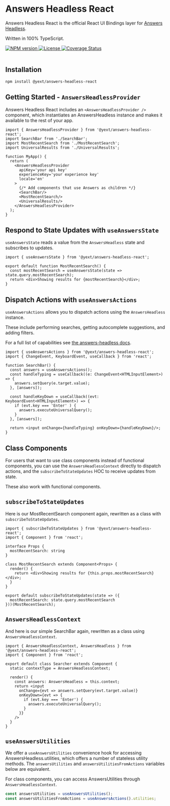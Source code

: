 # Answers Headless React

Answers Headless React is the official React UI Bindings layer for [Answers Headless](https://www.npmjs.com/package/@yext/answers-headless).

Written in 100% TypeScript.

<div>
  <a href="https://npmjs.org/package/@yext/answers-headless-react">
    <img src="https://img.shields.io/npm/v/@yext/answers-headless-react" alt="NPM version"/>
  </a>
  <a href="./LICENSE">
    <img src="https://img.shields.io/badge/License-BSD%203--Clause-blue.svg" alt="License"/>
  </a>
  <a href='https://coveralls.io/github/yext/answers-headless-react?branch=main'>
    <img src='https://coveralls.io/repos/github/yext/answers-headless-react/badge.svg?branch=main' alt='Coverage Status' />
  </a>
</div>
<br>

## Installation

```shell
npm install @yext/answers-headless-react
```

## Getting Started - `AnswersHeadlessProvider`

Answers Headless React includes an `<AnswersHeadlessProvider />` component, which instantiates an AnswersHeadless instance and makes it available to the rest of your app.

```tsx
import { AnswersHeadlessProvider } from '@yext/answers-headless-react';
import SearchBar from './SearchBar';
import MostRecentSearch from './MostRecentSearch';
import UniversalResults from './UniversalResults';

function MyApp() {
  return (
    <AnswersHeadlessProvider
      apiKey='your api key'
      experienceKey='your experience key'
      locale='en'
    >
      {/* Add components that use Answers as children */}
      <SearchBar/>
      <MostRecentSearch/>
      <UniversalResults/>
    </AnswersHeadlessProvider>
  );
}
```

## Respond to State Updates with `useAnswersState`

`useAnswersState` reads a value from the `AnswersHeadless` state and subscribes to updates.

```tsx
import { useAnswersState } from '@yext/answers-headless-react';

export default function MostRecentSearch() {
  const mostRecentSearch = useAnswersState(state => state.query.mostRecentSearch);
  return <div>Showing results for {mostRecentSearch}</div>;
}
```

## Dispatch Actions with `useAnswersActions`

`useAnswersActions` allows you to dispatch actions using the `AnswersHeadless` instance.

These include performing searches, getting autocomplete suggestions, and adding filters.

For a full list of capabilities see [the answers-headless docs](https://www.npmjs.com/package/@yext/answers-headless).

```tsx
import { useAnswersActions } from '@yext/answers-headless-react';
import { ChangeEvent, KeyboardEvent, useCallback } from 'react';

function SearchBar() {
  const answers = useAnswersActions();
  const handleTyping = useCallback((e: ChangeEvent<HTMLInputElement>) => {
    answers.setQuery(e.target.value);
  }, [answers]);
  
  const handleKeyDown = useCallback((evt: KeyboardEvent<HTMLInputElement>) => {
    if (evt.key === 'Enter' ) {
      answers.executeUniversalQuery();
    }
  }, [answers]);

  return <input onChange={handleTyping} onKeyDown={handleKeyDown}/>;
}
```

## Class Components

For users that want to use class components instead of functional components, you can use the `AnswersHeadlessContext` directly to dispatch actions, and the `subscribeToStateUpdates` HOC to receive updates from state.

These also work with functional components.

## `subscribeToStateUpdates`

Here is our MostRecentSearch component again, rewritten as a class with `subscribeToStateUpdates`.

```tsx
import { subscribeToStateUpdates } from '@yext/answers-headless-react';
import { Component } from 'react';

interface Props {
  mostRecentSearch: string
}

class MostRecentSearch extends Component<Props> {
  render() {
    return <div>Showing results for {this.props.mostRecentSearch}</div>;
  }
}

export default subscribeToStateUpdates(state => ({
  mostRecentSearch: state.query.mostRecentSearch
}))(MostRecentSearch);
```

## `AnswersHeadlessContext`

And here is our simple SearchBar again, rewritten as a class using `AnswersHeadlessContext`.

```tsx
import { AnswersHeadlessContext, AnswersHeadless } from '@yext/answers-headless-react';
import { Component } from 'react';

export default class Searcher extends Component {
  static contextType = AnswersHeadlessContext;

  render() {
    const answers: AnswersHeadless = this.context;
    return <input
      onChange={evt => answers.setQuery(evt.target.value)}
      onKeyDown={evt => {
        if (evt.key === 'Enter') {
          answers.executeUniversalQuery();
        }
      }}
    />
  }
}
```

## `useAnswersUtilities`

We offer a `useAnswersUtilities` convenience hook for accessing AnswersHeadless.utilities, which offers a number of stateless utility methods.
The `answersUtilities` and `answersUtilitiesFromActions` variables below are equivalent.

For class components, you can access AnswersUtilities through `AnswersHeadlessContext`.

```ts
const answersUtilities = useAnswersUtilities();
const answersUtilitiesFromActions = useAnswersActions().utilities;
```
